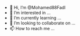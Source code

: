 - 👋 Hi, I’m @Mohamed88Fadl
- 👀 I’m interested in ...
- 🌱 I’m currently learning ...
- 💞️ I’m looking to collaborate on ...
- 📫 How to reach me ...

<!---
Mohamed88Fadl/Mohamed88Fadl is a ✨ special ✨ repository because its `README.md` (this file) appears on your GitHub profile.
You can click the Preview link to take a look at your changes.
--->

